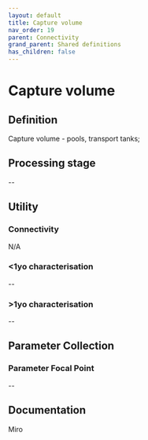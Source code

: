 ```yaml
---
layout: default
title: Capture volume
nav_order: 19
parent: Connectivity
grand_parent: Shared definitions
has_children: false
---
```


# Capture volume
<!-- 
{: .no_toc .text-delta }
* TOC
{:toc} -->

## Definition

Capture volume - pools, transport tanks;

## Processing stage

--

## Utility 
### Connectivity

N/A

### <1yo characterisation

--

### >1yo characterisation

--

## Parameter Collection
### Parameter Focal Point

--

## Documentation

Miro